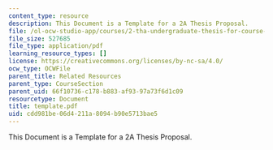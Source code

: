 ```yaml
---
content_type: resource
description: This Document is a Template for a 2A Thesis Proposal.
file: /ol-ocw-studio-app/courses/2-tha-undergraduate-thesis-for-course-2-a-january-iap-2007/cdd981be06d4211a8094b90e5713bae5_template.pdf
file_size: 527685
file_type: application/pdf
learning_resource_types: []
license: https://creativecommons.org/licenses/by-nc-sa/4.0/
ocw_type: OCWFile
parent_title: Related Resources
parent_type: CourseSection
parent_uid: 66f10736-c178-b883-af93-97a73f6d1c09
resourcetype: Document
title: template.pdf
uid: cdd981be-06d4-211a-8094-b90e5713bae5
---
```

This Document is a Template for a 2A Thesis Proposal.